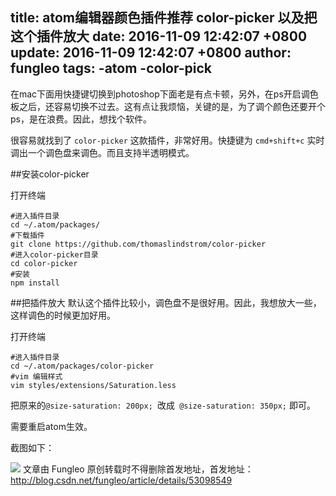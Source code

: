 title: atom编辑器颜色插件推荐 color-picker 以及把这个插件放大
date: 2016-11-09 12:42:07 +0800
update: 2016-11-09 12:42:07 +0800
author: fungleo
tags:
    -atom
    -color-pick
---

在mac下面用快捷键切换到photoshop下面老是有点卡顿，另外，在ps开启调色板之后，还容易切换不过去。这有点让我烦恼，关键的是，为了调个颜色还要开个ps，是在浪费。因此，想找个软件。

很容易就找到了 `color-picker` 这款插件，非常好用。快捷键为 `cmd+shift+c` 实时调出一个调色盘来调色。而且支持半透明模式。

##安装color-picker

打开终端
```shell
#进入插件目录
cd ~/.atom/packages/
#下载插件
git clone https://github.com/thomaslindstrom/color-picker
#进入color-picker目录
cd color-picker
#安装
npm install
```

##把插件放大
默认这个插件比较小，调色盘不是很好用。因此，我想放大一些，这样调色的时候更加好用。

打开终端
```shell
#进入插件目录
cd ~/.atom/packages/color-picker
#vim 编辑样式
vim styles/extensions/Saturation.less
```
把原来的`@size-saturation: 200px; `改成` @size-saturation: 350px;` 即可。

需要重启atom生效。

截图如下：

![](https://raw.githubusercontent.com/fengcms/articles/master/image/45/82c6f9bbba4fc45d2bef58d9a1a7d7.png)
文章由 Fungleo 原创转载时不得删除首发地址，首发地址：http://blog.csdn.net/fungleo/article/details/53098549 